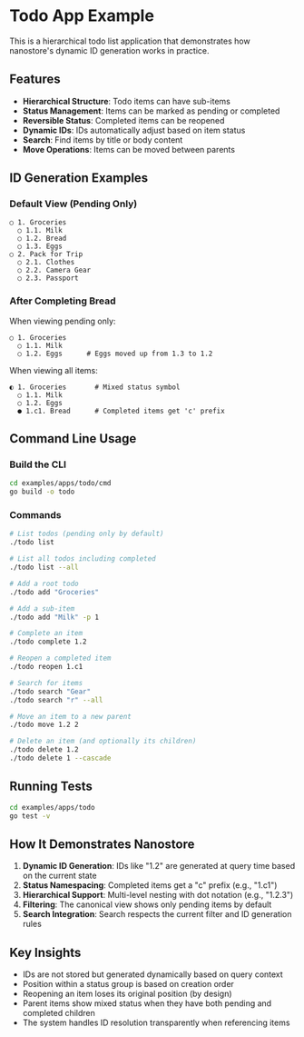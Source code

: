 # Todo App Example

This is a hierarchical todo list application that demonstrates how nanostore's dynamic ID generation works in practice.

## Features

- **Hierarchical Structure**: Todo items can have sub-items
- **Status Management**: Items can be marked as pending or completed
- **Reversible Status**: Completed items can be reopened
- **Dynamic IDs**: IDs automatically adjust based on item status
- **Search**: Find items by title or body content
- **Move Operations**: Items can be moved between parents

## ID Generation Examples

### Default View (Pending Only)

```
○ 1. Groceries
  ○ 1.1. Milk
  ○ 1.2. Bread
  ○ 1.3. Eggs
○ 2. Pack for Trip
  ○ 2.1. Clothes
  ○ 2.2. Camera Gear
  ○ 2.3. Passport
```

### After Completing Bread

When viewing pending only:
```
○ 1. Groceries
  ○ 1.1. Milk
  ○ 1.2. Eggs      # Eggs moved up from 1.3 to 1.2
```

When viewing all items:
```
◐ 1. Groceries       # Mixed status symbol
  ○ 1.1. Milk
  ○ 1.2. Eggs
  ● 1.c1. Bread      # Completed items get 'c' prefix
```

## Command Line Usage

### Build the CLI

```bash
cd examples/apps/todo/cmd
go build -o todo
```

### Commands

```bash
# List todos (pending only by default)
./todo list

# List all todos including completed
./todo list --all

# Add a root todo
./todo add "Groceries"

# Add a sub-item
./todo add "Milk" -p 1

# Complete an item
./todo complete 1.2

# Reopen a completed item
./todo reopen 1.c1

# Search for items
./todo search "Gear"
./todo search "r" --all

# Move an item to a new parent
./todo move 1.2 2

# Delete an item (and optionally its children)
./todo delete 1.2
./todo delete 1 --cascade
```

## Running Tests

```bash
cd examples/apps/todo
go test -v
```

## How It Demonstrates Nanostore

1. **Dynamic ID Generation**: IDs like "1.2" are generated at query time based on the current state
2. **Status Namespacing**: Completed items get a "c" prefix (e.g., "1.c1")
3. **Hierarchical Support**: Multi-level nesting with dot notation (e.g., "1.2.3")
4. **Filtering**: The canonical view shows only pending items by default
5. **Search Integration**: Search respects the current filter and ID generation rules

## Key Insights

- IDs are not stored but generated dynamically based on query context
- Position within a status group is based on creation order
- Reopening an item loses its original position (by design)
- Parent items show mixed status when they have both pending and completed children
- The system handles ID resolution transparently when referencing items